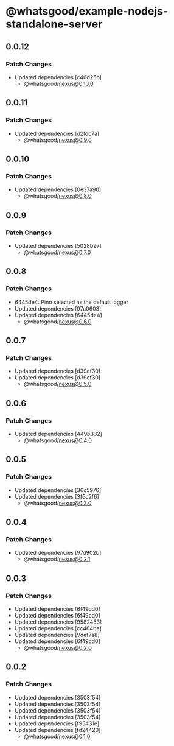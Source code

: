# @whatsgood/example-nodejs-standalone-server

## 0.0.12

### Patch Changes

- Updated dependencies [c40d25b]
  - @whatsgood/nexus@0.10.0

## 0.0.11

### Patch Changes

- Updated dependencies [d2fdc7a]
  - @whatsgood/nexus@0.9.0

## 0.0.10

### Patch Changes

- Updated dependencies [0e37a90]
  - @whatsgood/nexus@0.8.0

## 0.0.9

### Patch Changes

- Updated dependencies [5028b97]
  - @whatsgood/nexus@0.7.0

## 0.0.8

### Patch Changes

- 6445de4: Pino selected as the default logger
- Updated dependencies [97a0603]
- Updated dependencies [6445de4]
  - @whatsgood/nexus@0.6.0

## 0.0.7

### Patch Changes

- Updated dependencies [d39cf30]
- Updated dependencies [d39cf30]
  - @whatsgood/nexus@0.5.0

## 0.0.6

### Patch Changes

- Updated dependencies [449b332]
  - @whatsgood/nexus@0.4.0

## 0.0.5

### Patch Changes

- Updated dependencies [36c5976]
- Updated dependencies [3f6c2f6]
  - @whatsgood/nexus@0.3.0

## 0.0.4

### Patch Changes

- Updated dependencies [97d902b]
  - @whatsgood/nexus@0.2.1

## 0.0.3

### Patch Changes

- Updated dependencies [6f49cd0]
- Updated dependencies [6f49cd0]
- Updated dependencies [9582453]
- Updated dependencies [cc464ba]
- Updated dependencies [9def7a8]
- Updated dependencies [6f49cd0]
  - @whatsgood/nexus@0.2.0

## 0.0.2

### Patch Changes

- Updated dependencies [3503f54]
- Updated dependencies [3503f54]
- Updated dependencies [3503f54]
- Updated dependencies [3503f54]
- Updated dependencies [f95431e]
- Updated dependencies [fd24420]
  - @whatsgood/nexus@0.1.0
